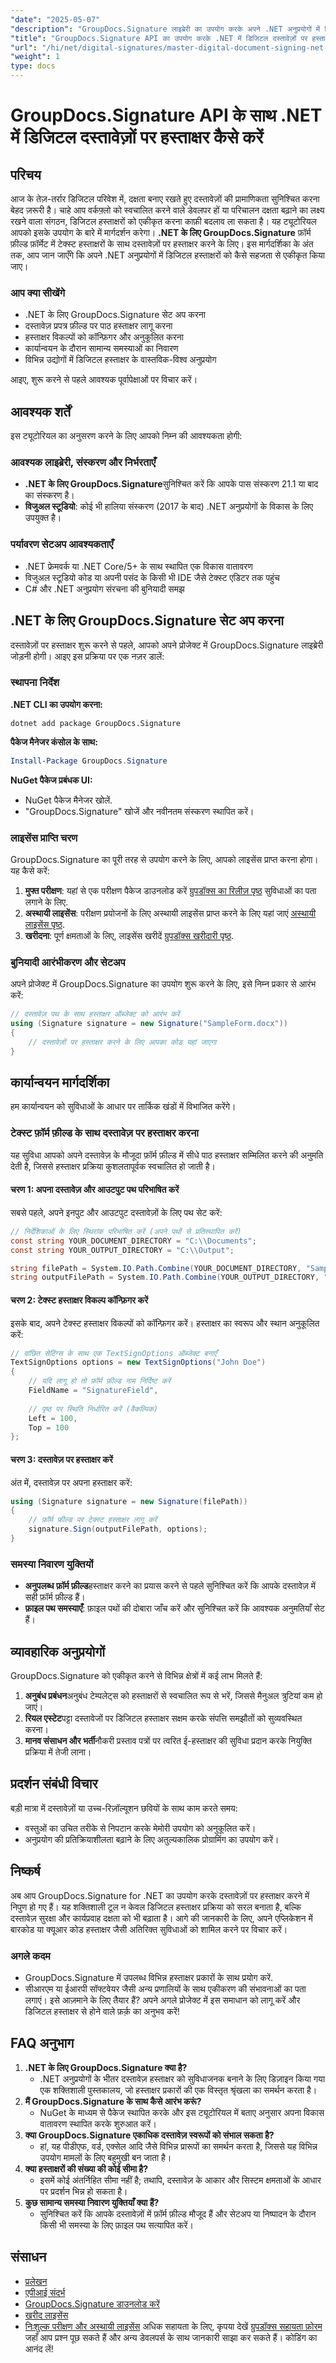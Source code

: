 ```yaml
---
"date": "2025-05-07"
"description": "GroupDocs.Signature लाइब्रेरी का उपयोग करके अपने .NET अनुप्रयोगों में डिजिटल हस्ताक्षरों को एकीकृत करना सीखें। दस्तावेज़ हस्ताक्षर प्रक्रियाओं को कुशलतापूर्वक सुव्यवस्थित करें।"
"title": "GroupDocs.Signature API का उपयोग करके .NET में डिजिटल दस्तावेज़ों पर हस्ताक्षर कैसे करें"
"url": "/hi/net/digital-signatures/master-digital-document-signing-net-groupdocs/"
"weight": 1
type: docs
---
```

# GroupDocs.Signature API के साथ .NET में डिजिटल दस्तावेज़ों पर हस्ताक्षर कैसे करें
## परिचय
आज के तेज़-तर्रार डिजिटल परिवेश में, दक्षता बनाए रखते हुए दस्तावेज़ों की प्रामाणिकता सुनिश्चित करना बेहद ज़रूरी है। चाहे आप वर्कफ़्लो को स्वचालित करने वाले डेवलपर हों या परिचालन दक्षता बढ़ाने का लक्ष्य रखने वाला संगठन, डिजिटल हस्ताक्षरों को एकीकृत करना काफ़ी बदलाव ला सकता है। यह ट्यूटोरियल आपको इसके उपयोग के बारे में मार्गदर्शन करेगा। **.NET के लिए GroupDocs.Signature** फ़ॉर्म फ़ील्ड फ़ॉर्मेट में टेक्स्ट हस्ताक्षरों के साथ दस्तावेज़ों पर हस्ताक्षर करने के लिए। इस मार्गदर्शिका के अंत तक, आप जान जाएँगे कि अपने .NET अनुप्रयोगों में डिजिटल हस्ताक्षरों को कैसे सहजता से एकीकृत किया जाए।

### आप क्या सीखेंगे
- .NET के लिए GroupDocs.Signature सेट अप करना
- दस्तावेज़ प्रपत्र फ़ील्ड पर पाठ हस्ताक्षर लागू करना
- हस्ताक्षर विकल्पों को कॉन्फ़िगर और अनुकूलित करना
- कार्यान्वयन के दौरान सामान्य समस्याओं का निवारण
- विभिन्न उद्योगों में डिजिटल हस्ताक्षर के वास्तविक-विश्व अनुप्रयोग

आइए, शुरू करने से पहले आवश्यक पूर्वापेक्षाओं पर विचार करें।
## आवश्यक शर्तें
इस ट्यूटोरियल का अनुसरण करने के लिए आपको निम्न की आवश्यकता होगी:

### आवश्यक लाइब्रेरी, संस्करण और निर्भरताएँ
- **.NET के लिए GroupDocs.Signature**सुनिश्चित करें कि आपके पास संस्करण 21.1 या बाद का संस्करण है।
- **विजुअल स्टूडियो**: कोई भी हालिया संस्करण (2017 के बाद) .NET अनुप्रयोगों के विकास के लिए उपयुक्त है।

### पर्यावरण सेटअप आवश्यकताएँ
- .NET फ्रेमवर्क या .NET Core/5+ के साथ स्थापित एक विकास वातावरण
- विजुअल स्टूडियो कोड या अपनी पसंद के किसी भी IDE जैसे टेक्स्ट एडिटर तक पहुंच
- C# और .NET अनुप्रयोग संरचना की बुनियादी समझ
## .NET के लिए GroupDocs.Signature सेट अप करना
दस्तावेज़ों पर हस्ताक्षर शुरू करने से पहले, आपको अपने प्रोजेक्ट में GroupDocs.Signature लाइब्रेरी जोड़नी होगी। आइए इस प्रक्रिया पर एक नज़र डालें:
### स्थापना निर्देश
**.NET CLI का उपयोग करना:**
```shell
dotnet add package GroupDocs.Signature
```
**पैकेज मैनेजर कंसोल के साथ:**
```powershell
Install-Package GroupDocs.Signature
```
**NuGet पैकेज प्रबंधक UI:**
- NuGet पैकेज मैनेजर खोलें.
- "GroupDocs.Signature" खोजें और नवीनतम संस्करण स्थापित करें।
### लाइसेंस प्राप्ति चरण
GroupDocs.Signature का पूरी तरह से उपयोग करने के लिए, आपको लाइसेंस प्राप्त करना होगा। यह कैसे करें:
1. **मुफ्त परीक्षण**: यहां से एक परीक्षण पैकेज डाउनलोड करें [ग्रुपडॉक्स का रिलीज़ पृष्ठ](https://releases.groupdocs.com/signature/net/) सुविधाओं का पता लगाने के लिए.
2. **अस्थायी लाइसेंस**: परीक्षण प्रयोजनों के लिए अस्थायी लाइसेंस प्राप्त करने के लिए यहां जाएं [अस्थायी लाइसेंस पृष्ठ](https://purchase.groupdocs.com/temporary-license/).
3. **खरीदना**: पूर्ण क्षमताओं के लिए, लाइसेंस खरीदें [ग्रुपडॉक्स खरीदारी पृष्ठ](https://purchase.groupdocs.com/buy).
### बुनियादी आरंभीकरण और सेटअप
अपने प्रोजेक्ट में GroupDocs.Signature का उपयोग शुरू करने के लिए, इसे निम्न प्रकार से आरंभ करें:
```csharp
// दस्तावेज़ पथ के साथ हस्ताक्षर ऑब्जेक्ट को आरंभ करें
using (Signature signature = new Signature("SampleForm.docx"))
{
    // दस्तावेज़ों पर हस्ताक्षर करने के लिए आपका कोड यहां जाएगा
}
```
## कार्यान्वयन मार्गदर्शिका
हम कार्यान्वयन को सुविधाओं के आधार पर तार्किक खंडों में विभाजित करेंगे।
### टेक्स्ट फ़ॉर्म फ़ील्ड के साथ दस्तावेज़ पर हस्ताक्षर करना
यह सुविधा आपको अपने दस्तावेज़ के मौजूदा फ़ॉर्म फ़ील्ड में सीधे पाठ हस्ताक्षर सम्मिलित करने की अनुमति देती है, जिससे हस्ताक्षर प्रक्रिया कुशलतापूर्वक स्वचालित हो जाती है।
#### चरण 1: अपना दस्तावेज़ और आउटपुट पथ परिभाषित करें
सबसे पहले, अपने इनपुट और आउटपुट दस्तावेज़ों के लिए पथ सेट करें:
```csharp
// निर्देशिकाओं के लिए स्थिरांक परिभाषित करें (अपने पथों से प्रतिस्थापित करें)
const string YOUR_DOCUMENT_DIRECTORY = "C:\\Documents";
const string YOUR_OUTPUT_DIRECTORY = "C:\\Output";

string filePath = System.IO.Path.Combine(YOUR_DOCUMENT_DIRECTORY, "SampleForm.docx");
string outputFilePath = System.IO.Path.Combine(YOUR_OUTPUT_DIRECTORY, "SignedDocument.docx");
```
#### चरण 2: टेक्स्ट हस्ताक्षर विकल्प कॉन्फ़िगर करें
इसके बाद, अपने टेक्स्ट हस्ताक्षर विकल्पों को कॉन्फ़िगर करें। हस्ताक्षर का स्वरूप और स्थान अनुकूलित करें:
```csharp
// वांछित सेटिंग्स के साथ एक TextSignOptions ऑब्जेक्ट बनाएँ
TextSignOptions options = new TextSignOptions("John Doe")
{
    // यदि लागू हो तो फ़ॉर्म फ़ील्ड नाम निर्दिष्ट करें
    FieldName = "SignatureField",
    
    // पृष्ठ पर स्थिति निर्धारित करें (वैकल्पिक)
    Left = 100,
    Top = 100
};
```
#### चरण 3: दस्तावेज़ पर हस्ताक्षर करें
अंत में, दस्तावेज़ पर अपना हस्ताक्षर करें:
```csharp
using (Signature signature = new Signature(filePath))
{
    // फ़ॉर्म फ़ील्ड पर टेक्स्ट हस्ताक्षर लागू करें
    signature.Sign(outputFilePath, options);
}
```
### समस्या निवारण युक्तियों
- **अनुपलब्ध फ़ॉर्म फ़ील्ड**हस्ताक्षर करने का प्रयास करने से पहले सुनिश्चित करें कि आपके दस्तावेज़ में सही फ़ॉर्म फ़ील्ड हैं।
- **फ़ाइल पथ समस्याएँ**: फ़ाइल पथों की दोबारा जाँच करें और सुनिश्चित करें कि आवश्यक अनुमतियाँ सेट हैं।
## व्यावहारिक अनुप्रयोगों
GroupDocs.Signature को एकीकृत करने से विभिन्न क्षेत्रों में कई लाभ मिलते हैं:
1. **अनुबंध प्रबंधन**अनुबंध टेम्पलेट्स को हस्ताक्षरों से स्वचालित रूप से भरें, जिससे मैनुअल त्रुटियां कम हो जाएं।
2. **रियल एस्टेट**पट्टा दस्तावेजों पर डिजिटल हस्ताक्षर सक्षम करके संपत्ति समझौतों को सुव्यवस्थित करना।
3. **मानव संसाधन और भर्ती**नौकरी प्रस्ताव पत्रों पर त्वरित ई-हस्ताक्षर की सुविधा प्रदान करके नियुक्ति प्रक्रिया में तेजी लाना।
## प्रदर्शन संबंधी विचार
बड़ी मात्रा में दस्तावेज़ों या उच्च-रिज़ॉल्यूशन छवियों के साथ काम करते समय:
- वस्तुओं का उचित तरीके से निपटान करके मेमोरी उपयोग को अनुकूलित करें।
- अनुप्रयोग की प्रतिक्रियाशीलता बढ़ाने के लिए अतुल्यकालिक प्रोग्रामिंग का उपयोग करें।
## निष्कर्ष
अब आप GroupDocs.Signature for .NET का उपयोग करके दस्तावेज़ों पर हस्ताक्षर करने में निपुण हो गए हैं। यह शक्तिशाली टूल न केवल डिजिटल हस्ताक्षर प्रक्रिया को सरल बनाता है, बल्कि दस्तावेज़ सुरक्षा और कार्यप्रवाह दक्षता को भी बढ़ाता है। आगे की जानकारी के लिए, अपने एप्लिकेशन में बारकोड या क्यूआर कोड हस्ताक्षर जैसी अतिरिक्त सुविधाओं को शामिल करने पर विचार करें।
### अगले कदम
- GroupDocs.Signature में उपलब्ध विभिन्न हस्ताक्षर प्रकारों के साथ प्रयोग करें.
- सीआरएम या ईआरपी सॉफ्टवेयर जैसी अन्य प्रणालियों के साथ एकीकरण की संभावनाओं का पता लगाएं।
इसे आज़माने के लिए तैयार हैं? अपने अगले प्रोजेक्ट में इस समाधान को लागू करें और डिजिटल हस्ताक्षर से होने वाले फ़र्क़ का अनुभव करें!
## FAQ अनुभाग
1. **.NET के लिए GroupDocs.Signature क्या है?**
   - .NET अनुप्रयोगों के भीतर दस्तावेज़ हस्ताक्षर को सुविधाजनक बनाने के लिए डिज़ाइन किया गया एक शक्तिशाली पुस्तकालय, जो हस्ताक्षर प्रकारों की एक विस्तृत श्रृंखला का समर्थन करता है।
2. **मैं GroupDocs.Signature के साथ कैसे आरंभ करूं?**
   - NuGet के माध्यम से पैकेज स्थापित करके और इस ट्यूटोरियल में बताए अनुसार अपना विकास वातावरण स्थापित करके शुरुआत करें।
3. **क्या GroupDocs.Signature एकाधिक दस्तावेज़ स्वरूपों को संभाल सकता है?**
   - हां, यह पीडीएफ, वर्ड, एक्सेल आदि जैसे विभिन्न प्रारूपों का समर्थन करता है, जिससे यह विभिन्न उपयोग मामलों के लिए बहुमुखी बन जाता है।
4. **क्या हस्ताक्षरों की संख्या की कोई सीमा है?**
   - इसमें कोई अंतर्निहित सीमा नहीं है; तथापि, दस्तावेज़ के आकार और सिस्टम क्षमताओं के आधार पर प्रदर्शन भिन्न हो सकता है।
5. **कुछ सामान्य समस्या निवारण युक्तियाँ क्या हैं?**
   - सुनिश्चित करें कि आपके दस्तावेज़ों में फ़ॉर्म फ़ील्ड मौजूद हैं और सेटअप या निष्पादन के दौरान किसी भी समस्या के लिए फ़ाइल पथ सत्यापित करें।
## संसाधन
- [प्रलेखन](https://docs.groupdocs.com/signature/net/)
- [एपीआई संदर्भ](https://reference.groupdocs.com/signature/net/)
- [GroupDocs.Signature डाउनलोड करें](https://releases.groupdocs.com/signature/net/)
- [खरीद लाइसेंस](https://purchase.groupdocs.com/buy)
- [निःशुल्क परीक्षण और अस्थायी लाइसेंस](https://releases.groupdocs.com/signature/net/)
अधिक सहायता के लिए, कृपया देखें [ग्रुपडॉक्स सहायता फ़ोरम](https://forum.groupdocs.com/c/signature/) जहाँ आप प्रश्न पूछ सकते हैं और अन्य डेवलपर्स के साथ जानकारी साझा कर सकते हैं। कोडिंग का आनंद लें!